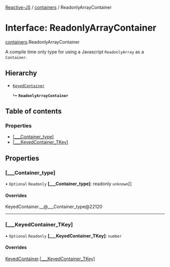 [Reactive-JS](../README.md) / [containers](../modules/containers.md) / ReadonlyArrayContainer

# Interface: ReadonlyArrayContainer

[containers](../modules/containers.md).ReadonlyArrayContainer

A compile time only type for using a Javascript `ReadonlyArray` as a `Container`.

## Hierarchy

- [`KeyedContainer`](containers.KeyedContainer-1.md)

  ↳ **`ReadonlyArrayContainer`**

## Table of contents

### Properties

- [[\_\_\_Container\_type]](containers.ReadonlyArrayContainer.md#[___container_type])
- [[\_\_\_KeyedContainer\_TKey]](containers.ReadonlyArrayContainer.md#[___keyedcontainer_tkey])

## Properties

### [\_\_\_Container\_type]

• `Optional` `Readonly` **[\_\_\_Container\_type]**: readonly `unknown`[]

#### Overrides

KeyedContainer.\_\_@\_\_\_Container\_type@22120

___

### [\_\_\_KeyedContainer\_TKey]

• `Optional` `Readonly` **[\_\_\_KeyedContainer\_TKey]**: `number`

#### Overrides

[KeyedContainer](containers.KeyedContainer-1.md).[[___KeyedContainer_TKey]](containers.KeyedContainer-1.md#[___keyedcontainer_tkey])
